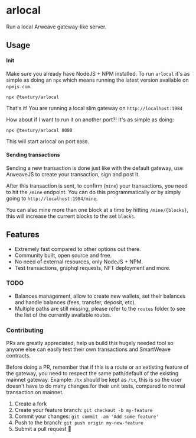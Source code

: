 # arlocal
Run a local Arweave gateway-like server.

## Usage
#### Init
Make sure you already have NodeJS + NPM installed.
To run `arlocal` it's as simple as doing an `npx` which means running the latest version available on `npmjs.com`.
```
npx @textury/arlocal
```
That's it! You are running a local slim gateway on `http://localhost:1984`

How about if I want to run it on another port?!
It's as simple as doing:
```
npx @textury/arlocal 8080
```
This will start arlocal on port `8080`.

#### Sending transactions
Sending a new transaction is done just like with the default gateway, use ArweaveJS to create your transaction, sign and post it.

After this transaction is sent, to confirm (`mine`) your transactions, you need to hit the `/mine` endpoint. You can do this programmatically or by simply going to `http://localhost:1984/mine`.

You can also mine more than one block at a time by hitting `/mine/{blocks}`, this will increase the current blocks to the set `blocks`.

## Features
- Extremely fast compared to other options out there.
- Community built, open source and free.
- No need of external resources, only NodeJS + NPM.
- Test transactions, graphql requests, NFT deployment and more.

### TODO
- Balances management, allow to create new wallets, set their balances and handle balances (fees, transfer, deposit, etc).
- Multiple paths are still missing, please refer to the `routes` folder to see the list of the currently available routes.

### Contributing
PRs are greatly appreciated, help us build this hugely needed tool so anyone else can easily test their own transactions and SmartWeave contracts.

Before doing a PR, remember that if this is a route or an extisting feature of the gateway, you need to respect the same path/default of the existing mainnet gateway. Example: `/tx` should be kept as `/tx`, this is so the user doesn't have to do many changes for their unit tests, compared to normal transaction on mainnet.

1.  Create a fork
2.  Create your feature branch: `git checkout -b my-feature`
3.  Commit your changes: `git commit -am 'Add some feature'`
4.  Push to the branch: `git push origin my-new-feature`
5.  Submit a pull request 🚀